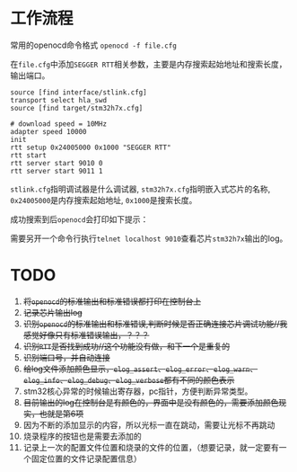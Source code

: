 # 工作流程
常用的openocd命令格式
`openocd -f file.cfg`

在`file.cfg`中添加`SEGGER RTT`相关参数，主要是内存搜索起始地址和搜索长度，输出端口。
```
source [find interface/stlink.cfg] 
transport select hla_swd
source [find target/stm32h7x.cfg]

# download speed = 10MHz
adapter speed 10000
init
rtt setup 0x24005000 0x1000 "SEGGER RTT"
rtt start
rtt server start 9010 0
rtt server start 9011 1
```
`stlink.cfg`指明调试器是什么调试器,
`stm32h7x.cfg`指明嵌入式芯片的名称,
`0x24005000`是内存搜索起始地址,
`0x1000`是搜索长度。

成功搜索到后`openocd`会打印如下提示：

需要另开一个命令行执行`telnet localhost 9010`查看芯片`stm32h7x`输出的log。

# TODO
1. ~~将`openocd`的标准输出和标准错误都打印在控制台上~~
2. ~~记录芯片输出log~~
3. ~~识别`openocd`的标准输出和标准错误,判断时候是否正确连接芯片调试功能//我感觉好像只有标准错误输出，？？？~~
4. ~~识别`RTT`是否找到成功//这个功能没有做，和下一个是重复的~~
5. ~~识别端口号，并自动连接~~
6. ~~给log文件添加颜色显示，`elog_assert`、`elog_error`、`elog_warn`、`elog_info`、`elog_debug`、`elog_verbose`都有不同的颜色表示~~
7. stm32核心异常的时候输出寄存器，pc指针，方便判断异常类型。
8. ~~目前输出的log在控制台是有颜色的，界面中是没有颜色的，需要添加颜色现实，也就是第6项~~
9. 因为不断的添加显示的内容，所以光标一直在跳动，需要让光标不再跳动
10. 烧录程序的按钮也是需要去添加的
11. 记录上一次的配置文件位置和烧录的文件的位置，（想要记录，就一定要有一个固定位置的文件记录配置信息）